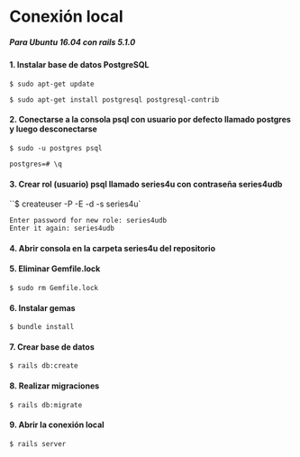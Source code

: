 # Conexión local

##### Para Ubuntu 16.04 con rails 5.1.0

#### 1. Instalar base de datos PostgreSQL

`$ sudo apt-get update`

`$ sudo apt-get install postgresql postgresql-contrib`

#### 2. Conectarse a la consola psql con usuario por defecto llamado postgres y luego desconectarse

`$ sudo -u postgres psql`

`postgres=# \q`

#### 3. Crear rol (usuario) psql llamado series4u con contraseña series4udb

``$ createuser -P -E -d -s series4u`

```
Enter password for new role: series4udb
Enter it again: series4udb
```

#### 4. Abrir consola en la carpeta series4u del repositorio

#### 5. Eliminar Gemfile.lock

`$ sudo rm Gemfile.lock`

#### 6. Instalar gemas

`$ bundle install`

#### 7. Crear base de datos

`$ rails db:create`

#### 8. Realizar migraciones

`$ rails db:migrate`

#### 9. Abrir la conexión local

`$ rails server`
